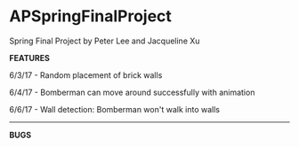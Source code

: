 # APSpringFinalProject
Spring Final Project by Peter Lee and Jacqueline Xu

<b>FEATURES</b>
<p>6/3/17 - Random placement of brick walls</p>
<p>6/4/17 - Bomberman can move around successfully with animation</p>
<p>6/6/17 - Wall detection: Bomberman won't walk into walls</p>
<hr>

<b>BUGS</b>



